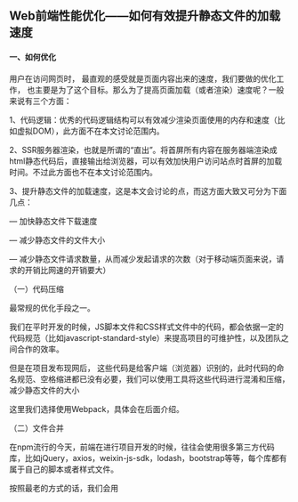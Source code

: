 ## Web前端性能优化——如何有效提升静态文件的加载速度
#### 一、如何优化

 

用户在访问网页时， 最直观的感受就是页面内容出来的速度，我们要做的优化工作， 也主要是为了这个目标。那么为了提高页面加载（或者渲染）速度呢？一般来说有三个方面：

 

1、代码逻辑：优秀的代码逻辑结构可以有效减少渲染页面使用的内存和速度（比如虚拟DOM），此方面不在本文讨论范围内。

 

2、SSR服务器渲染，也就是所谓的“直出”。将首屏所有内容在服务器端渲染成html静态代码后，直接输出给浏览器，可以有效加快用户访问站点时首屏的加载时间。不过此方面也不在本文讨论范围内。

 

3、提升静态文件的加载速度，这是本文会讨论的点，而这方面大致又可分为下面几点：

 

— 加快静态文件下载速度

 

— 减少静态文件的文件大小

 

— 减少静态文件请求数量，从而减少发起请求的次数（对于移动端页面来说，请求的开销比网速的开销要大）

 

 

 

 （一）代码压缩

 

最常规的优化手段之一。

 


我们在平时开发的时候，JS脚本文件和CSS样式文件中的代码，都会依据一定的代码规范（比如javascript-standard-style）来提高项目的可维护性，以及团队之间合作的效率。

 


但是在项目发布现网后， 这些代码是给客户端（浏览器）识别的，此时代码的命名规范、空格缩进都已没有必要，我们可以使用工具将这些代码进行混淆和压缩，减少静态文件的大小

 


这里我们选择使用Webpack，具体会在后面介绍。

 

 

 

 （二）文件合并

 

在npm流行的今天，前端在进行项目开发的时候，往往会使用很多第三方代码库，比如jQuery，axios，weixin-js-sdk，lodash，bootstrap等等，每个库都有属于自己的脚本或者样式文件。

 


按照最老的方式的话，我们会用<script>标签或者<style>标签分别引入这些库文件，导致在打开一个页面的时候会发起几十个请求，这对于移动端来说是不可接受的。

 


在减少文件请求数量方面大致有以下三方面：

 

1、合并js脚本文件

 

2、合并css样式文件

 

3、合并css引用的图片，使用sprite雪碧图。


（三）gzip

 

我们的文件在压缩合并之后，文件大小和文件数量都有了客观的减少。但是一旦站点业务逻辑多了，或者引入的第三方库多了之后，对于移动端来说，文件大小还是不太乐观。

 


这个时候就是gzip压缩登场的时候啦~我们在webpack的配置中增加gzip压缩配置：



 

 

 

上面代码会对文件大小大于10240，并且压缩率好于0.8的js、css文件进行gzip压缩，执行打包代码后生成结果文件如下：
